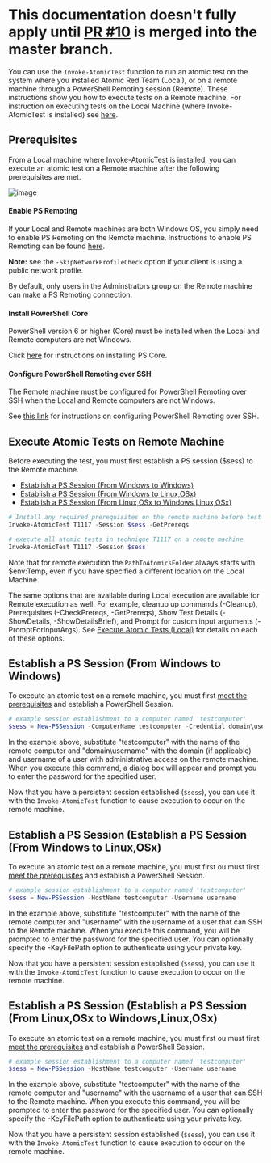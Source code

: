 # This documentation doesn't fully apply until [PR #10](https://github.com/redcanaryco/invoke-atomicredteam/pull/10) is merged into the master branch.

You can use the `Invoke-AtomicTest` function to run an atomic test on the system where you installed Atomic Red Team (Local), or on a remote machine through a PowerShell Remoting session (Remote). These instructions show you how to execute tests on a Remote machine. For instruction on executing tests on the Local Machine (where Invoke-AtomicTest is installed) see [here](https://github.com/redcanaryco/invoke-atomicredteam/wiki/Execute-Atomic-Tests-(Local)).

## Prerequisites

From a Local machine where Invoke-AtomicTest is installed, you can execute an atomic test on a Remote machine after the following prerequisites are met.

![image](https://user-images.githubusercontent.com/22311332/76806831-23bd5a00-67a8-11ea-8feb-09faf0e6f96a.png)

#### Enable PS Remoting

If your Local and Remote machines are both Windows OS, you simply need to enable PS Remoting on the Remote machine.
Instructions to enable PS Remoting can be found [here](https://docs.microsoft.com/en-us/powershell/module/microsoft.powershell.core/enable-psremoting?view=powershell-7).

**Note:** see the `-SkipNetworkProfileCheck` option if your client is using a public network profile.

By default, only users in the Adminstrators group on the Remote machine can make a PS Remoting connection.

#### Install PowerShell Core

PowerShell version 6 or higher (Core) must be installed when the Local and Remote computers are not Windows.

Click [here](https://docs.microsoft.com/en-us/powershell/scripting/install/installing-powershell?view=powershell-7) for instructions on installing PS Core. 

#### Configure PowerShell Remoting over SSH

The Remote machine must be configured for PowerShell Remoting over SSH when the Local and Remote computers are not Windows.

See [this link](https://docs.microsoft.com/en-us/powershell/scripting/learn/remoting/ssh-remoting-in-powershell-core?view=powershell-7) for instructions on configuring PowerShell Remoting over SSH.

## Execute Atomic Tests on Remote Machine

Before executing the test, you must first establish a PS session ($sess) to the Remote machine.

* [Establish a PS Session (From Windows to Windows)]()
* [Establish a PS Session (From Windows to Linux,OSx)]()
* [Establish a PS Session (From Linux,OSx to Windows,Linux,OSx)]()

```powershell
# Install any required prerequisites on the remote machine before test execution
Invoke-AtomicTest T1117 -Session $sess -GetPrereqs

# execute all atomic tests in technique T1117 on a remote machine
Invoke-AtomicTest T1117 -Session $sess
```

Note that for remote execution the `PathToAtomicsFolder` always starts with $env:Temp, even if you have specified a different location on the Local Machine.

The same options that are available during Local execution are available for Remote execution as well. For example, cleanup up commands (-Cleanup), Prerequisites (-CheckPrereqs, -GetPrereqs), Show Test Details (-ShowDetails, -ShowDetailsBrief), and Prompt for custom input arguments (-PromptForInputArgs). See [Execute Atomic Tests (Local)](https://github.com/redcanaryco/invoke-atomicredteam/wiki/Execute-Atomic-Tests-(Local)) for details on each of these options.

## Establish a PS Session (From Windows to Windows)

To execute an atomic test on a remote machine, you must first [meet the prerequisites](https://github.com/redcanaryco/invoke-atomicredteam/wiki/Execute-Atomic-Tests-(Remote)#prerequisites) and establish a PowerShell Session. 

```powershell
# example session establishment to a computer named 'testcomputer'
$sess = New-PSSession -ComputerName testcomputer -Credential domain\username
```

In the example above, substitute "testcomputer" with the name of the remote computer and "domain\username" with the domain (if applicable) and username of a user with administrative access on the remote machine. When you execute this command, a dialog box will appear and prompt you to enter the password for the specified user.

Now that you have a persistent session established (`$sess`), you can use it with the `Invoke-AtomicTest` function to cause execution to occur on the remote machine.

## Establish a PS Session (Establish a PS Session (From Windows to Linux,OSx)

To execute an atomic test on a remote machine, you must first ou must first [meet the prerequisites](https://github.com/redcanaryco/invoke-atomicredteam/wiki/Execute-Atomic-Tests-(Remote)#prerequisites) and establish a PowerShell Session. 

```powershell
# example session establishment to a computer named 'testcomputer'
$sess = New-PSSession -HostName testcomputer -Username username
```

In the example above, substitute "testcomputer" with the name of the remote computer and "username" with the username of a user that can SSH to the Remote machine. When you execute this command, you will be prompted to enter the password for the specified user. You can optionally specify the -KeyFilePath option to authenticate using your private key.

Now that you have a persistent session established (`$sess`), you can use it with the `Invoke-AtomicTest` function to cause execution to occur on the remote machine.

## Establish a PS Session (Establish a PS Session (From Linux,OSx to Windows,Linux,OSx)

To execute an atomic test on a remote machine, you must first ou must first [meet the prerequisites](https://github.com/redcanaryco/invoke-atomicredteam/wiki/Execute-Atomic-Tests-(Remote)#prerequisites) and establish a PowerShell Session. 

```powershell
# example session establishment to a computer named 'testcomputer'
$sess = New-PSSession -HostName testcomputer -Username username
```

In the example above, substitute "testcomputer" with the name of the remote computer and "username" with the username of a user that can SSH to the Remote machine. When you execute this command, you will be prompted to enter the password for the specified user. You can optionally specify the -KeyFilePath option to authenticate using your private key.

Now that you have a persistent session established (`$sess`), you can use it with the `Invoke-AtomicTest` function to cause execution to occur on the remote machine.

